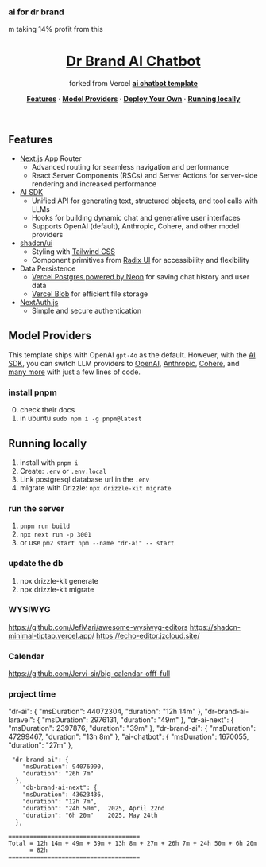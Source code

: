 ### ai for dr brand

m taking 14% profit from this 

<a href="https://chat.vercel.ai/">
  <h1 align="center">Dr Brand AI Chatbot</h1>
</a>

<p align="center">
  forked from Vercel  <a href="https://github.com/vercel/ai-chatbot"><strong>ai chatbot template</strong></a>
</p>

<p align="center">
  <a href="#features"><strong>Features</strong></a> ·
  <a href="#model-providers"><strong>Model Providers</strong></a> ·
  <a href="#deploy-your-own"><strong>Deploy Your Own</strong></a> ·
  <a href="#running-locally"><strong>Running locally</strong></a>
</p>
<br/>

## Features

- [Next.js](https://nextjs.org) App Router
  - Advanced routing for seamless navigation and performance
  - React Server Components (RSCs) and Server Actions for server-side rendering and increased performance
- [AI SDK](https://sdk.vercel.ai/docs)
  - Unified API for generating text, structured objects, and tool calls with LLMs
  - Hooks for building dynamic chat and generative user interfaces
  - Supports OpenAI (default), Anthropic, Cohere, and other model providers
- [shadcn/ui](https://ui.shadcn.com)
  - Styling with [Tailwind CSS](https://tailwindcss.com)
  - Component primitives from [Radix UI](https://radix-ui.com) for accessibility and flexibility
- Data Persistence
  - [Vercel Postgres powered by Neon](https://vercel.com/storage/postgres) for saving chat history and user data
  - [Vercel Blob](https://vercel.com/storage/blob) for efficient file storage
- [NextAuth.js](https://github.com/nextauthjs/next-auth)
  - Simple and secure authentication

## Model Providers

This template ships with OpenAI `gpt-4o` as the default. However, with the [AI SDK](https://sdk.vercel.ai/docs), you can switch LLM providers to [OpenAI](https://openai.com), [Anthropic](https://anthropic.com), [Cohere](https://cohere.com/), and [many more](https://sdk.vercel.ai/providers/ai-sdk-providers) with just a few lines of code.

### install pnpm 

0. check their docs
0. in ubuntu `sudo npm i -g pnpm@latest`

## Running locally

1. install with `pnpm i`
2. Create: `.env` or `.env.local`
3. Link postgresql database url in the `.env`
4. migrate with Drizzle: `npx drizzle-kit migrate`


### run the server

1. `pnpm run build`
2. `npx next run -p 3001`
3. or use `pm2 start npm --name "dr-ai" -- start`

### update the db 
1. npx drizzle-kit generate
2. npx drizzle-kit migrate

### WYSIWYG
https://github.com/JefMari/awesome-wysiwyg-editors
https://shadcn-minimal-tiptap.vercel.app/
https://echo-editor.jzcloud.site/

### Calendar
https://github.com/Jervi-sir/big-calendar-offf-full

### project time
"dr-ai": {
  "msDuration": 44072304,
  "duration": "12h 14m"
},
  "dr-brand-ai-laravel": {
  "msDuration": 2976131,
  "duration": "49m"
},
"dr-ai-next": {
  "msDuration": 2397876,
  "duration": "39m"
},
"dr-brand-ai": {
  "msDuration": 47299467,
  "duration": "13h 8m"
},
"ai-chatbot": {
  "msDuration": 1670055,
  "duration": "27m"
},
``` 2025, May 24th
 "dr-brand-ai": {
    "msDuration": 94076990,
    "duration": "26h 7m"
  },
    "db-brand-ai-next": {
    "msDuration": 43623436,
    "duration": "12h 7m",
    "duration": "24h 50m",  2025, April 22nd
    "duration": "6h 20m"    2025, May 24th
  },

=====================================
Total = 12h 14m + 49m + 39m + 13h 8m + 27m + 26h 7m + 24h 50m + 6h 20m
      = 82h
=====================================
